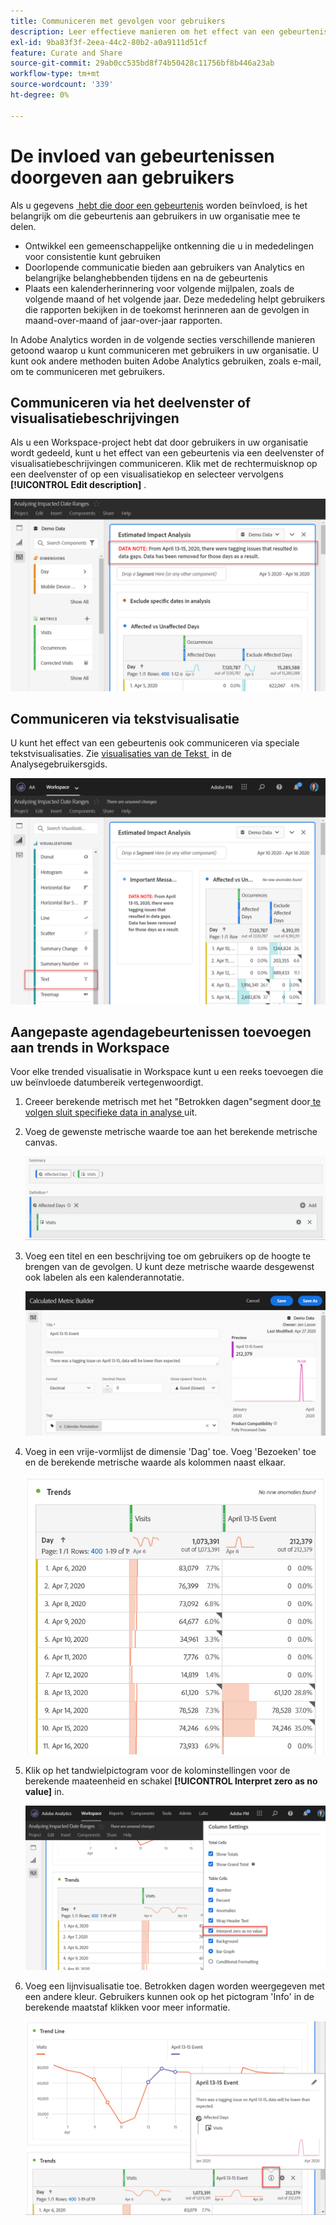```yaml
---
title: Communiceren met gevolgen voor gebruikers
description: Leer effectieve manieren om het effect van een gebeurtenis in uw organisatie te communiceren.
exl-id: 9ba83f3f-2eea-44c2-80b2-a0a9111d51cf
feature: Curate and Share
source-git-commit: 29ab0cc535bd8f74b50428c11756bf8b446a23ab
workflow-type: tm+mt
source-wordcount: '339'
ht-degree: 0%

---
```


# De invloed van gebeurtenissen doorgeven aan gebruikers

Als u gegevens [&#x200B; hebt die door een gebeurtenis &#x200B;](overview.md) worden beïnvloed, is het belangrijk om die gebeurtenis aan gebruikers in uw organisatie mee te delen.

* Ontwikkel een gemeenschappelijke ontkenning die u in mededelingen voor consistentie kunt gebruiken
* Doorlopende communicatie bieden aan gebruikers van Analytics en belangrijke belanghebbenden tijdens en na de gebeurtenis
* Plaats een kalenderherinnering voor volgende mijlpalen, zoals de volgende maand of het volgende jaar. Deze mededeling helpt gebruikers die rapporten bekijken in de toekomst herinneren aan de gevolgen in maand-over-maand of jaar-over-jaar rapporten.

In Adobe Analytics worden in de volgende secties verschillende manieren getoond waarop u kunt communiceren met gebruikers in uw organisatie. U kunt ook andere methoden buiten Adobe Analytics gebruiken, zoals e-mail, om te communiceren met gebruikers.

## Communiceren via het deelvenster of visualisatiebeschrijvingen

Als u een Workspace-project hebt dat door gebruikers in uw organisatie wordt gedeeld, kunt u het effect van een gebeurtenis via een deelvenster of visualisatiebeschrijvingen communiceren. Klik met de rechtermuisknop op een deelvenster of op een visualisatiekop en selecteer vervolgens **[!UICONTROL Edit description]** .

![&#x200B; Beschrijving van het Comité &#x200B;](assets/panel_description.png)

## Communiceren via tekstvisualisatie

U kunt het effect van een gebeurtenis ook communiceren via speciale tekstvisualisaties. Zie [&#x200B; visualisaties van de Tekst &#x200B;](/help/analyze/analysis-workspace/visualizations/text.md) in de Analysegebruikersgids.

![&#x200B; visualisatie van de Tekst &#x200B;](assets/text_visualization.png)

## Aangepaste agendagebeurtenissen toevoegen aan trends in Workspace

Voor elke trended visualisatie in Workspace kunt u een reeks toevoegen die uw beïnvloede datumbereik vertegenwoordigt.

1. Creeer berekende metrisch met het &quot;Betrokken dagen&quot;segment door [&#x200B; te volgen sluit specifieke data in analyse &#x200B;](segments.md) uit.
1. Voeg de gewenste metrische waarde toe aan het berekende metrische canvas.

   ![&#x200B; Metrisch &#x200B;](assets/calcmetric_event.png)

1. Voeg een titel en een beschrijving toe om gebruikers op de hoogte te brengen van de gevolgen. U kunt deze metrische waarde desgewenst ook labelen als een kalenderannotatie.

   ![&#x200B; Titel en beschrijving &#x200B;](assets/calcmetric_title_description.png)

1. Voeg in een vrije-vormlijst de dimensie &#39;Dag&#39; toe. Voeg &#39;Bezoeken&#39; toe en de berekende metrische waarde als kolommen naast elkaar.

   ![Vrije-vormentabel](assets/calcmetric_freeform.png)

1. Klik op het tandwielpictogram voor de kolominstellingen voor de berekende maateenheid en schakel **[!UICONTROL Interpret zero as no value]** in.

   ![&#x200B; Berekende metrische montages &#x200B;](assets/calcmetric_zero_no_value.png)

1. Voeg een lijnvisualisatie toe. Betrokken dagen worden weergegeven met een andere kleur. Gebruikers kunnen ook op het pictogram &#39;Info&#39; in de berekende maatstaf klikken voor meer informatie.

   ![&#x200B; pictogram van Info &#x200B;](assets/calcmetric_infoicon.png)

